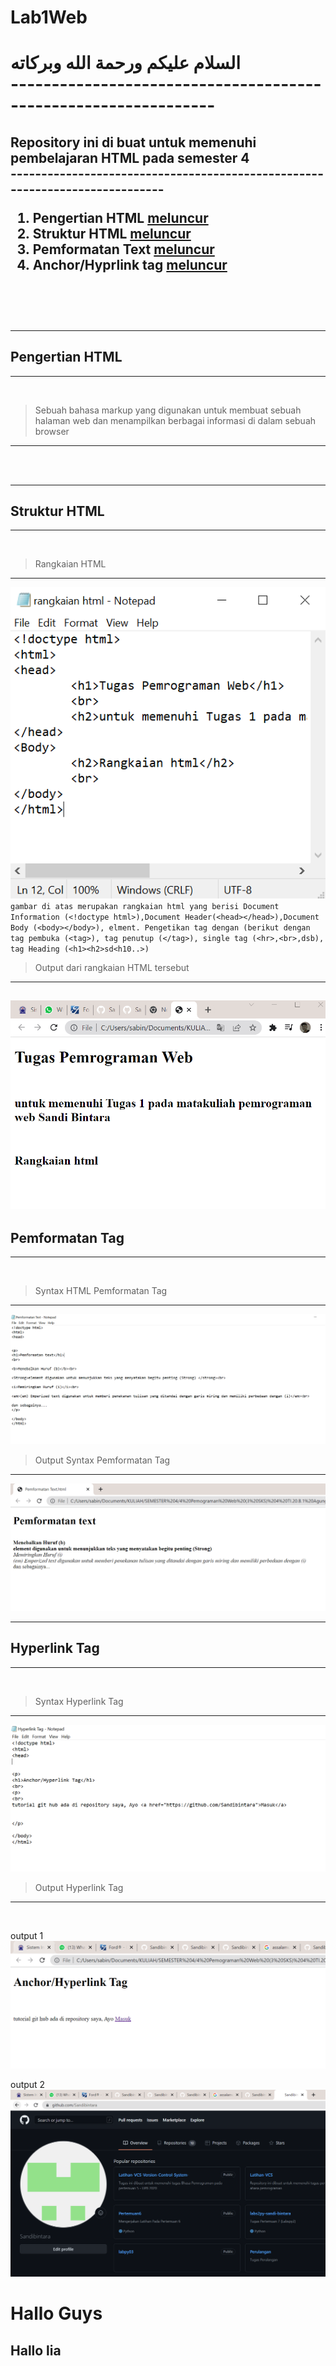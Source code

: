 # Lab1Web

<h1>السلام عليكم ورحمة الله وبركاته
<br>
---------------------------------------------------------------
<h2> Repository ini di buat untuk memenuhi pembelajaran HTML pada semester 4
<br>
----------------------------------------------------------------------------

1. Pengertian HTML	[meluncur](#Pengertian-HTML)
2. Struktur HTML	[meluncur](#Struktur-HTML)
3. Pemformatan Text	[meluncur](#Pemformatan-Tag)
4. Anchor/Hyprlink tag	[meluncur](#Hyperlink-Tag)
<br>
<br>

---
## Pengertian HTML
---
<br>

> Sebuah bahasa markup yang digunakan untuk membuat
sebuah halaman web dan menampilkan berbagai informasi di
dalam sebuah browser
<hr>
<br>
<br>

---
## Struktur HTML
---
<br>

> Rangkaian HTML
---
![rangkaian.PNG](foto/rangkaian.PNG)
<br>
``gambar di atas merupakan rangkaian html yang berisi Document Information (<!doctype html>),Document Header(<head></head>),Document Body (<body></body>), elment. Pengetikan tag dengan (berikut dengan tag pembuka (<tag>), tag penutup (</tag>), single tag (<hr>,<br>,dsb), tag Heading (<h1><h2>sd<h10..>)``
<br>

> Output dari rangkaian HTML tersebut
---
![rangkaian_output.PNG](foto/rangkaian_output.PNG)
<br>
---

## Pemformatan Tag
---
<br>

> Syntax HTML Pemformatan Tag
---
![Sintak_output_pemformatan_tag.PNG](foto/Sintak_output_pemformatan_tag.PNG)
<br>

> Output Syntax Pemformatan Tag
---
![output_pemformatan_tag.PNG](foto/output_pemformatan_tag.PNG)
<br>

---
## Hyperlink Tag
---
<br>

> Syntax Hyperlink Tag
---
![Syntax_hyperlink_tag.PNG](foto/Syntax_hyperlink_tag.PNG)
<br>

> Output Hyperlink Tag
---
<br>

output 1
![output_hyperlink_tag.PNG](foto/output_hyperlink_tag.PNG)
<br>

output 2
![output_hyperlink_tag2.PNG](foto/output_hyperlink_tag2.PNG)
<br>


<h1> Hallo Guys
<br>
<h2> Hallo lia


